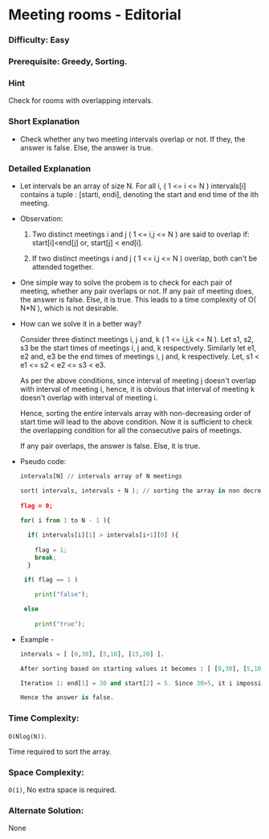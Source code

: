 # Meeting rooms - Editorial

### Difficulty: Easy

### Prerequisite:  Greedy, Sorting.

### Hint

Check for rooms with overlapping intervals. 

### Short Explanation

* Check whether any two meeting intervals overlap or not. If they, the answer is false. Else, the answer is true.

### Detailed Explanation

* Let intervals be an array of size N. For all i, ( 1 <= i <= N )  intervals[i] contains a tuple : [starti, endi], denoting the start and end time of the ith meeting.

* Observation:

  1. Two distinct meetings i and j ( 1 <= i,j <= N ) are said to overlap if:
     start[i]<end[j] or, start[j] < end[i].  

  2. If two distinct meetings i and j ( 1 <= i,j <= N ) overlap, both can't be attended together.

* One simple way to solve the probem is to check for each pair of meeting, whether any pair overlaps or not. If any pair of meeting does, the answer is false. Else, it is true.
  This leads to a time complexity of O( N*N ), which is not desirable.

* How can we solve it in a better way?

  Consider three distinct meetings i, j and, k ( 1 <= i,j,k <= N ). Let s1, s2, s3 be the start times of meetings i, j and, k respectively. Similarly let e1, e2 and, e3 be the end times of meetings i, j and, k respectively.
  Let,
  s1 < e1 <= s2 < e2 <= s3 < e3.
  
  As per the above conditions, since interval of meeting j doesn't overlap with interval of meeting i, hence, it is obvious that interval of meeting k doesn't overlap with interval of meeting i.
 
  Hence, sorting the entire intervals array with non-decreasing order of start time will lead to the above condition. Now it is sufficient to check the overlapping condition for all the consecutive pairs of meetings. 
  
  If any pair overlaps, the answer is false. Else, it is true.


* Pseudo code:
  
  ```python
  intervals[N] // intervals array of N meetings
  
  sort( intervals, intervals + N ); // sorting the array in non decreasing order of meeting's start time
   
  flag = 0;
 
  for( i from 1 to N - 1 ){
  
    if( intervals[i][1] > intervals[i+1][0] ){
    
      flag = 1;
      break;
    }

   if( flag == 1 )
   
      print("false");

   else
   
      print("true");
  ```
* Example -
  ```python
  intervals = [ [0,30], [5,10], [15,20] ].
  
  After sorting based on starting values it becomes : [ [0,30], [5,10], [15,20] ].

  Iteration 1: end[1] = 30 and start[2] = 5. Since 30>5, it i impossible to attend both the meetings together.

  Hence the answer is false.
  ```
### Time Complexity:

`O(Nlog(N))`.

Time required to sort the array.

### Space Complexity:

`O(1)`, No extra space is required.

### Alternate Solution:

None
